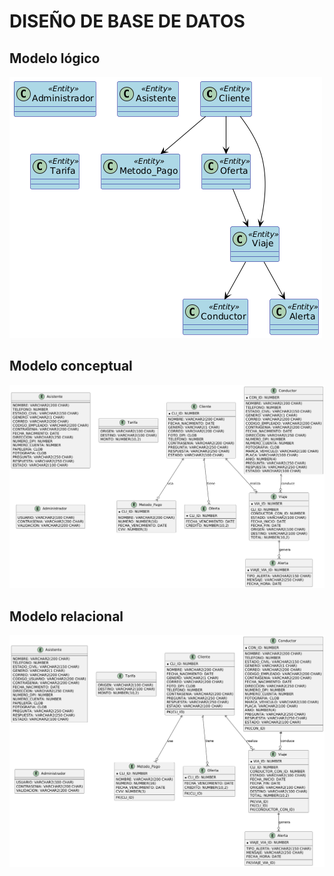 #   DISEÑO DE BASE DE DATOS

##  Modelo lógico

![Lógico](../diagramas/base_de_datos/modelo_logico.png)

##  Modelo conceptual

![Conceptual](../diagramas/base_de_datos/modelo_conceptual.png)

##  Modelo relacional

![Relacional](../diagramas/base_de_datos/modelo_relacional.png)